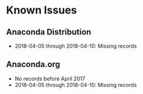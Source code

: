 # Known Issues

## Anaconda Distribution

* 2018-04-05 through 2018-04-10: Missing records

## Anaconda.org

* No records before April 2017
* 2018-04-05 through 2018-04-10: Missing records
